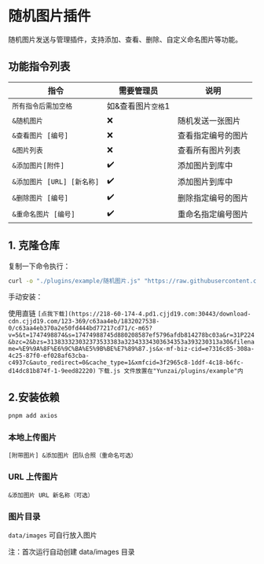 # 随机图片插件

随机图片发送与管理插件，支持添加、查看、删除、自定义命名图片等功能。

## 功能指令列表

| 指令                       | 需要管理员         | 说明               |
| -------------------------- | ------------------ | ------------------ |
| `所有指令后需加空格`       | 如&查看图片`空格`1 |                    |
| `&随机图片`                | ❌                 | 随机发送一张图片   |
| `&查看图片 [编号]`         | ❌                 | 查看指定编号的图片 |
| `&图片列表`                | ❌                 | 查看所有图片列表   |
| `&添加图片[附件]`          | ✔️                 | 添加图片到库中     |
| `&添加图片 [URL] [新名称]` | ✔️                 | 添加图片到库中     |
| `&删除图片 [编号]`         | ✔️                 | 删除指定编号的图片 |
| `&重命名图片 [编号]`       | ✔️                 | 重命名指定编号图片 |

## 1. 克隆仓库

复制一下命令执行：

```bash
curl -o "./plugins/example/随机图片.js" "https://raw.githubusercontent.com/jiuzeyuli/jiujiu-plugin/main/随机图片.js"
```

手动安装：

使用直链 `[点我下载](https://218-60-174-4.pd1.cjjd19.com:30443/download-cdn.cjjd19.com/123-369/c63aa4eb/1832027538-0/c63aa4eb370a2e50fd444bd77217cd71/c-m65?v=5&t=1747498874&s=17474988745d880208587ef5796afdb814278bc03a&r=31P224&bzc=2&bzs=313833323032373533383a32343334303634353a393230313a30&filename=%E9%9A%8F%E6%9C%BA%E5%9B%BE%E7%89%87.js&x-mf-biz-cid=e7316c85-308a-4c25-87f0-ef028af63cba-c4937c&auto_redirect=0&cache_type=1&xmfcid=3f2965c8-1ddf-4c18-b6fc-d14dc81b874f-1-9eed82220)`
`下载.js 文件放置在"Yunzai/plugins/example"内`

## 2.安装依赖

```bash
pnpm add axios
```

### 本地上传图片

`[附带图片] &添加图片 团队合照（重命名可选）`

### URL 上传图片

`&添加图片 URL 新名称（可选）`

### 图片目录

`data/images` 可自行放入图片

注：首次运行自动创建 data/images 目录
